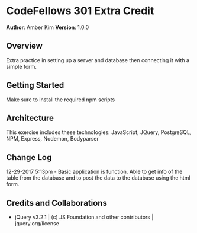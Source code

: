 # CodeFellows 301 Extra Credit

**Author**: Amber Kim
**Version**: 1.0.0

## Overview
Extra practice in setting up a server and database then connecting it with a simple form.

## Getting Started
Make sure to install the required npm scripts

## Architecture
This exercise includes these technologies: JavaScript, JQuery, PostgreSQL, NPM, Express, Nodemon, Bodyparser

## Change Log
12-29-2017 5:13pm - Basic application is function. Able to get info of the table from the database and to post the data to the database using the html form.

## Credits and Collaborations
* jQuery v3.2.1 | (c) JS Foundation and other contributors | jquery.org/license 
